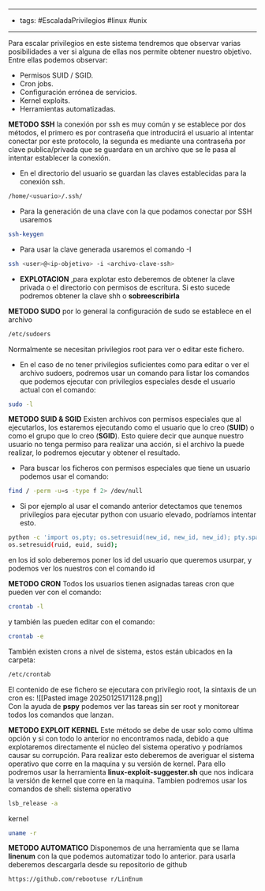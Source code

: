 
---
- tags: #EscaladaPrivilegios #linux #unix 
---

Para escalar privilegios en este sistema tendremos que observar varias posibilidades a ver si alguna de ellas nos permite obtener nuestro objetivo.
Entre ellas podemos observar:

- Permisos SUID / SGID.
- Cron jobs.
- Configuración errónea de servicios.
- Kernel exploits.
- Herramientas automatizadas.

**METODO SSH** la conexión por ssh es muy común y se establece por dos métodos, el primero es por contraseña que introducirá el usuario al intentar conectar por este protocolo, la segunda es mediante una contraseña por clave publica/privada que se guardara en un archivo que se le pasa al intentar establecer la conexión.

- En el directorio del usuario se guardan las claves establecidas para la conexión ssh.
```bash 
/home/<usuario>/.ssh/
```
- Para la generación de una clave con la que podamos conectar por SSH usaremos
```bash 
ssh-keygen
```

- Para usar la clave generada usaremos el comando -I
```bash 
ssh <user>@<ip-objetivo> -i <archivo-clave-ssh>
```
- **EXPLOTACION** ,para explotar esto deberemos de obtener la clave privada o el directorio con permisos de escritura. Si esto sucede podremos obtener la clave shh o **sobreescribirla** 

**METODO SUDO** por lo general la configuración de sudo se establece en el archivo
```bash 
/etc/sudoers
```
Normalmente se necesitan privilegios root para ver o editar este fichero.
- En el caso de no tener privilegios suficientes como para editar o ver el archivo sudoers, podremos usar un comando para listar los comandos que podemos ejecutar con privilegios especiales desde el usuario actual con el comando:
```bash 
sudo -l
```

**METODO SUID & SGID**
Existen archivos con permisos especiales que al ejecutarlos, los estaremos ejecutando como el usuario que lo creo (**SUID**) o como el grupo que lo creo (**SGID**). Esto quiere decir que aunque nuestro usuario no tenga permiso para realizar una acción, si el archivo la puede realizar, lo podremos ejecutar y obtener el resultado. 
- Para buscar los ficheros con permisos especiales que tiene un usuario podemos usar el comando:
```bash
find / -perm -u=s -type f 2> /dev/null
```
- Si por ejemplo al usar el comando anterior detectamos que tenemos privilegios para ejecutar python con usuario elevado, podríamos intentar esto.
```bash
python -c 'import os,pty; os.setresuid(new_id, new_id, new_id); pty.spawn("/bin/bash")' 
os.setresuid(ruid, euid, suid);
```
en los id solo deberemos poner los id del usuario que queremos usurpar, y podemos ver los nuestros con el comando id

**METODO CRON**
Todos los usuarios tienen asignadas tareas cron que pueden ver con el comando:
```bash
crontab -l
```
y también las pueden editar con el comando:
```bash 
crontab -e
```
También existen crons a nivel de sistema, estos están ubicados en la carpeta:
```bash
/etc/crontab
```
El contenido de ese fichero se ejecutara con privilegio root, la sintaxis de un cron es:
![[Pasted image 20250125171128.png]]\
Con la ayuda de **pspy** podemos ver las tareas sin ser root y monitorear todos los comandos que lanzan.

**METODO EXPLOIT KERNEL** 
Este método se debe de usar solo como ultima opción y si con todo lo anterior no encontramos nada, debido a que explotaremos directamente el núcleo del sistema operativo y podríamos causar su corrupción.
Para realizar esto deberemos de averiguar el sistema operativo que corre en la maquina y su versión de kernel. Para ello podremos usar la herramienta **linux-exploit-suggester.sh** que nos indicara la versión de kernel que corre en la maquina. Tambien podremos usar los comandos de shell:
sistema operativo
```bash 
lsb_release -a 
```
kernel 
```bash
uname -r
```

**METODO AUTOMATICO**
Disponemos de una herramienta que se llama **linenum** con la que podemos automatizar todo lo anterior. para usarla deberemos descargarla desde su repositorio de github
```bash
https://github.com/rebootuse r/LinEnum
```